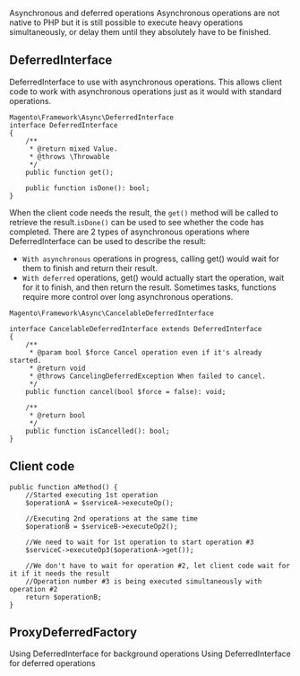 Asynchronous and deferred operations
Asynchronous operations are not native to PHP but it is still possible to execute heavy operations simultaneously, or delay them until they absolutely have to be finished.
## DeferredInterface
DeferredInterface to use with asynchronous operations. This allows client code to work with asynchronous operations just as it would with standard operations.
```
Magento\Framework\Async\DeferredInterface
interface DeferredInterface
{
    /**
     * @return mixed Value.
     * @throws \Throwable
     */
    public function get();

    public function isDone(): bool;
}
```

When the client code needs the result, the `get()` method will be called to retrieve the result.`isDone()` can be used to see whether the code has completed.
There are 2 types of asynchronous operations where DeferredInterface can be used to describe the result:

- `With asynchronous` operations in progress, calling get() would wait for them to finish and return their result.
- `With deferred` operations, get() would actually start the operation, wait for it to finish, and then return the result.
Sometimes tasks, functions require more control over long asynchronous operations.
```
Magento\Framework\Async\CancelableDeferredInterface

interface CancelableDeferredInterface extends DeferredInterface
{
    /**
     * @param bool $force Cancel operation even if it's already started.
     * @return void
     * @throws CancelingDeferredException When failed to cancel.
     */
    public function cancel(bool $force = false): void;

    /**
     * @return bool
     */
    public function isCancelled(): bool;
}

```

## Client code
```
public function aMethod() {
    //Started executing 1st operation
    $operationA = $serviceA->executeOp();

    //Executing 2nd operations at the same time
    $operationB = $serviceB->executeOp2();

    //We need to wait for 1st operation to start operation #3
    $serviceC->executeOp3($operationA->get());

    //We don't have to wait for operation #2, let client code wait for it if it needs the result
    //Operation number #3 is being executed simultaneously with operation #2
    return $operationB;
}
```

## ProxyDeferredFactory
Using DeferredInterface for background operations
Using DeferredInterface for deferred operations